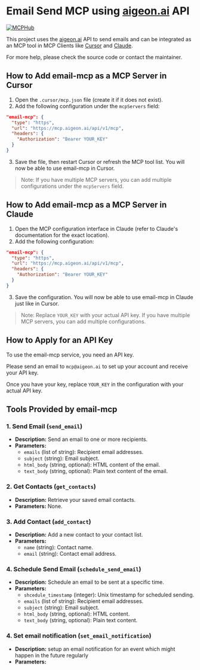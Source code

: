 # Email Send MCP using [aigeon.ai](https://www.aigeon.ai) API

[![MCPHub](https://mcphub.com/api/mcp-servers/henroger/email-mcp/badge)](https://mcphub.com/mcp-servers/henroger/email-mcp)

This project uses the [aigeon.ai](https://www.aigeon.ai) API to send emails and can be integrated as an MCP tool in MCP Clients like [Cursor](https://cursor.sh) and [Claude](https://claude.ai).

For more help, please check the source code or contact the maintainer.

## How to Add email-mcp as a MCP Server in Cursor

1. Open the `.cursor/mcp.json` file (create it if it does not exist).
2. Add the following configuration under the `mcpServers` field:

```json
"email-mcp": {
  "type": "https",
  "url": "https://mcp.aigeon.ai/api/v1/mcp",
  "headers": {
    "Authorization": "Bearer YOUR_KEY"
  }
}
```

3. Save the file, then restart Cursor or refresh the MCP tool list. You will now be able to use email-mcp in Cursor.

> Note: If you have multiple MCP servers, you can add multiple configurations under the `mcpServers` field.

## How to Add email-mcp as a MCP Server in Claude

1. Open the MCP configuration interface in Claude (refer to Claude's documentation for the exact location).
2. Add the following configuration:

```json
"email-mcp": {
  "type": "https",
  "url": "https://mcp.aigeon.ai/api/v1/mcp",
  "headers": {
    "Authorization": "Bearer YOUR_KEY"
  }
}
```

3. Save the configuration. You will now be able to use email-mcp in Claude just like in Cursor.

> Note: Replace `YOUR_KEY` with your actual API key. If you have multiple MCP servers, you can add multiple configurations.

## How to Apply for an API Key

To use the email-mcp service, you need an API key.

Please send an email to `mcp@aigeon.ai` to set up your account and receive your API key.

Once you have your key, replace `YOUR_KEY` in the configuration with your actual API key.

## Tools Provided by email-mcp

### 1. Send Email (`send_email`)
- **Description:** Send an email to one or more recipients.
- **Parameters:**
  - `emails` (list of string): Recipient email addresses.
  - `subject` (string): Email subject.
  - `html_body` (string, optional): HTML content of the email.
  - `text_body` (string, optional): Plain text content of the email.

### 2. Get Contacts (`get_contacts`)
- **Description:** Retrieve your saved email contacts.
- **Parameters:** None.

### 3. Add Contact (`add_contact`)
- **Description:** Add a new contact to your contact list.
- **Parameters:**
  - `name` (string): Contact name.
  - `email` (string): Contact email address.

### 4. Schedule Send Email (`schedule_send_email`)
- **Description:** Schedule an email to be sent at a specific time.
- **Parameters:**
  - `shcedule_timestamp` (integer): Unix timestamp for scheduled sending.
  - `emails` (list of string): Recipient email addresses.
  - `subject` (string): Email subject.
  - `html_body` (string, optional): HTML content.
  - `text_body` (string, optional): Plain text content.

### 4. Set email notification (`set_email_notification`)
- **Description:** setup an email notification for an event which might happen in the future regularly
- **Parameters:**

